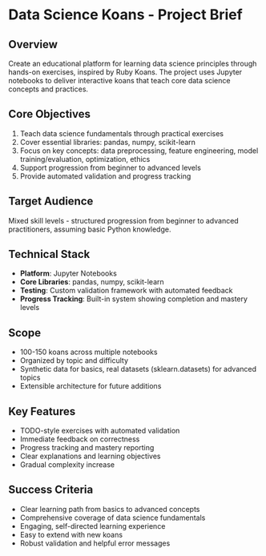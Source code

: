 # Data Science Koans - Project Brief

## Overview
Create an educational platform for learning data science principles through hands-on exercises, inspired by Ruby Koans. The project uses Jupyter notebooks to deliver interactive koans that teach core data science concepts and practices.

## Core Objectives
1. Teach data science fundamentals through practical exercises
2. Cover essential libraries: pandas, numpy, scikit-learn
3. Focus on key concepts: data preprocessing, feature engineering, model training/evaluation, optimization, ethics
4. Support progression from beginner to advanced levels
5. Provide automated validation and progress tracking

## Target Audience
Mixed skill levels - structured progression from beginner to advanced practitioners, assuming basic Python knowledge.

## Technical Stack
- **Platform**: Jupyter Notebooks
- **Core Libraries**: pandas, numpy, scikit-learn
- **Testing**: Custom validation framework with automated feedback
- **Progress Tracking**: Built-in system showing completion and mastery levels

## Scope
- 100-150 koans across multiple notebooks
- Organized by topic and difficulty
- Synthetic data for basics, real datasets (sklearn.datasets) for advanced topics
- Extensible architecture for future additions

## Key Features
- TODO-style exercises with automated validation
- Immediate feedback on correctness
- Progress tracking and mastery reporting
- Clear explanations and learning objectives
- Gradual complexity increase

## Success Criteria
- Clear learning path from basics to advanced concepts
- Comprehensive coverage of data science fundamentals
- Engaging, self-directed learning experience
- Easy to extend with new koans
- Robust validation and helpful error messages